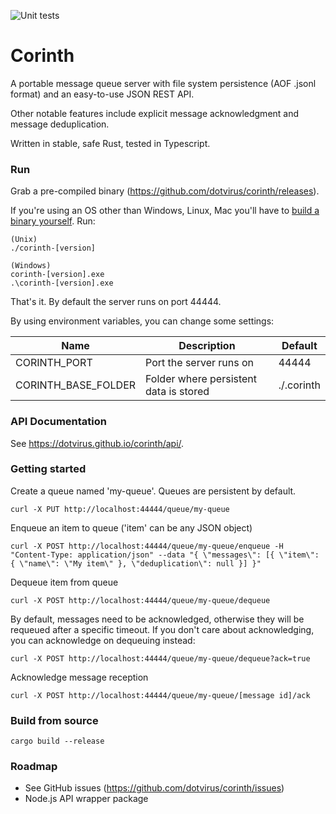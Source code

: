 ![Unit tests](https://github.com/dotvirus/corinth/workflows/Unit%20tests/badge.svg)

# Corinth

A portable message queue server with file system persistence (AOF .jsonl format) and an easy-to-use JSON REST API.

Other notable features include explicit message acknowledgment and message deduplication.

Written in stable, safe Rust, tested in Typescript.

### Run

Grab a pre-compiled binary (https://github.com/dotvirus/corinth/releases).

If you're using an OS other than Windows, Linux, Mac you'll have to [build a binary yourself](#build-from-source).
Run:

```
(Unix)
./corinth-[version]

(Windows)
corinth-[version].exe
.\corinth-[version].exe
```

That's it. By default the server runs on port 44444.

By using environment variables, you can change some settings:

| Name                | Description                            | Default    |
| ------------------- | -------------------------------------- | ---------- |
| CORINTH_PORT        | Port the server runs on                | 44444      |
| CORINTH_BASE_FOLDER | Folder where persistent data is stored | ./.corinth |

### API Documentation

See https://dotvirus.github.io/corinth/api/.

### Getting started

Create a queue named 'my-queue'. Queues are persistent by default.

```
curl -X PUT http://localhost:44444/queue/my-queue
```

Enqueue an item to queue ('item' can be any JSON object)

```
curl -X POST http://localhost:44444/queue/my-queue/enqueue -H "Content-Type: application/json" --data "{ \"messages\": [{ \"item\": { \"name\": \"My item\" }, \"deduplication\": null }] }"
```

Dequeue item from queue

```
curl -X POST http://localhost:44444/queue/my-queue/dequeue
```

By default, messages need to be acknowledged, otherwise they will be requeued after a specific timeout. If you don't care about acknowledging, you can acknowledge on dequeuing instead:

```
curl -X POST http://localhost:44444/queue/my-queue/dequeue?ack=true
```

Acknowledge message reception 

```
curl -X POST http://localhost:44444/queue/my-queue/[message id]/ack
```

### Build from source

```
cargo build --release
```

### Roadmap

- See GitHub issues (https://github.com/dotvirus/corinth/issues)
- Node.js API wrapper package
